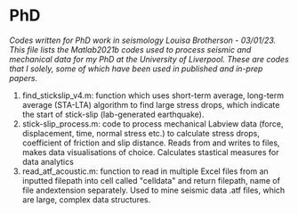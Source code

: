 # PhD
*Codes written for PhD work in seismology*
*Louisa Brotherson - 03/01/23.*
*This file lists the Matlab2021b codes used to process seismic and mechanical data for my PhD at the University of Liverpool.*
*These are codes that I solely, some of which have been used in published and in-prep papers.*
1. find_stickslip_v4.m: function which uses short-term average, long-term average (STA-LTA) algorithm to find large stress drops, which indicate the start of stick-slip (lab-generated earthquake). 
2. stick-slip_process.m: code to process mechanical Labview data (force, displacement, time, normal stress etc.) to calculate stress drops, coefficient of friction and slip distance. Reads from and writes to files, makes data visualisations of choice. Calculates stastical measures for data analytics
3. read_atf_acoustic.m: function to read in multiple Excel files from an inputted filepath into cell called "celldata" and return filepath, name of file andextension separately. Used to mine seismic data .atf files, which are large, complex data structures.
